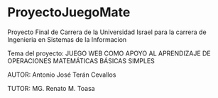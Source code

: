 # ProyectoJuegoMate
Proyecto Final de Carrera de la Universidad Israel para la carrera de Ingenieria en Sistemas de la Informacion

Tema del proyecto: JUEGO WEB COMO APOYO AL APRENDIZAJE DE OPERACIONES MATEMÁTICAS BÁSICAS SIMPLES



AUTOR: Antonio José Terán Cevallos

TUTOR: MG. Renato M. Toasa

